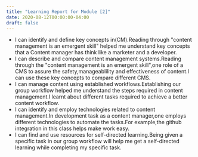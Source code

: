 ```yaml
---
title: "Learning Report for Module [2]"
date: 2020-08-12T00:00:00-04:00
draft: false
---
```


- I can identify and define key concepts in(CM).Reading through "content management is an emergent skill" helped me understand key concepts that a Content manager has think like a  marketer and a developer.
- I can describe and compare content management systems.Reading through the "content management is an emergent skill",one role of a CMS to assure the safety,manageablility and effectiveness of content.I can use these key concepts to compare different CMS.
- I can manage content using established workflows.Establishing our group workflow helped me understand the steps required in content management.I learnt about different tasks required to achieve a better content workflow.
- I can identify and employ technologies related to content management.In development task as a content manager,one employs different technologies to automate the tasks.For example,the github integration in this class helps make work easy.
- I can find and use resources for self-directed learning.Being given a specific task in our group workflow will help me get a self-directed learning while completing my specific task.
